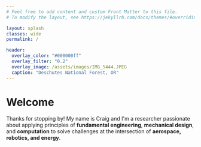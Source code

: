 ```yaml
---
# Feel free to add content and custom Front Matter to this file.
# To modify the layout, see https://jekyllrb.com/docs/themes/#overriding-theme-defaults

layout: splash
classes: wide
permalink: /

header:
  overlay_color: "#000000ff"
  overlay_filter: "0.2"
  overlay_image: /assets/images/IMG_5444.JPEG
  caption: "Deschutes National Forest, OR"
---
```


# Welcome
Thanks for stopping by! My name is Craig and I'm a researcher passionate about applying principles of **fundamental engineering**, **mechanical design**, and **computation** to solve challenges at the intersection of **aerospace, robotics, and energy**.

<!--![Craig Weeks](/assets/images/bio_photo.jpg){: .align-center style="max-width: 250px; border-radius: 0%; margin-top: 1rem;"}-->
